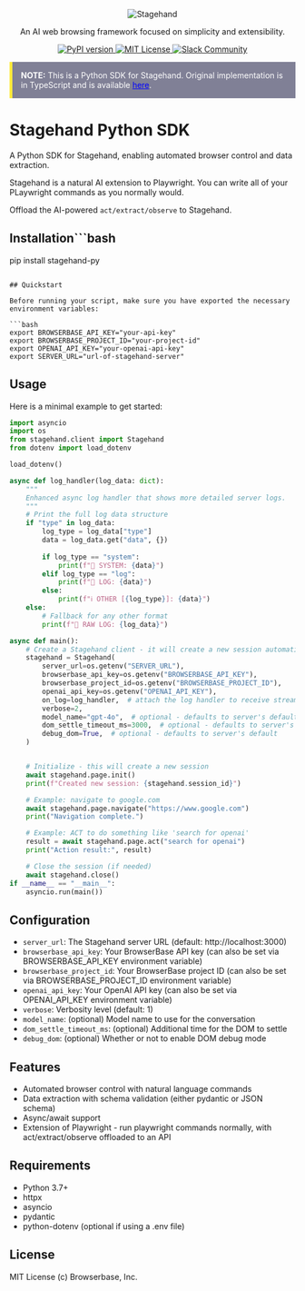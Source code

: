<div id="toc" align="center">
  <ul style="list-style: none">
    <a href="https://stagehand.dev">
      <picture>
        <source media="(prefers-color-scheme: dark)" srcset="https://stagehand.dev/logo-dark.svg" />
        <img alt="Stagehand" src="https://stagehand.dev/logo-light.svg" />
      </picture>
    </a>
  </ul>
</div>

<p align="center">
  An AI web browsing framework focused on simplicity and extensibility.<br>
</p>

<p align="center">
  <a href="https://pypi.org/project/stagehand-py">
    <picture>
      <source media="(prefers-color-scheme: dark)" srcset="https://img.shields.io/pypi/v/stagehand-py.svg?style=for-the-badge" />
      <img alt="PyPI version" src="https://img.shields.io/pypi/v/stagehand-py.svg?style=for-the-badge" />
    </picture>
  </a>
  <a href="https://github.com/browserbase/stagehand/tree/main?tab=MIT-1-ov-file#MIT-1-ov-file">
    <picture>
      <source media="(prefers-color-scheme: dark)" srcset="https://stagehand.dev/api/assets/license?mode=dark" />
      <img alt="MIT License" src="https://stagehand.dev/api/assets/license?mode=light" />
    </picture>
  </a>
  <a href="https://join.slack.com/t/stagehand-dev/shared_invite/zt-2tdncfgkk-fF8y5U0uJzR2y2_M9c9OJA">
    <picture>
      <source media="(prefers-color-scheme: dark)" srcset="https://stagehand.dev/api/assets/slack?mode=dark" />
      <img alt="Slack Community" src="https://stagehand.dev/api/assets/slack?mode=light" />
    </picture>
  </a>
</p>


  <div class="note" style="background-color: #808096; border-left: 5px solid #ffeb3b; padding: 15px; margin: 10px 0; color: white;">
    <strong>NOTE:</strong> This is a Python SDK for Stagehand. Original implementation is in TypeScript and is available <a href="https://stagehand.dev" style="color: blue;">here</a>.
  </div>

# Stagehand Python SDK

A Python SDK for Stagehand, enabling automated browser control and data extraction.

Stagehand is a natural AI extension to Playwright. You can write all of your PLaywright commands as you normally would.

Offload the AI-powered `act/extract/observe` to Stagehand.

## Installation```bash
pip install stagehand-py
```

## Quickstart

Before running your script, make sure you have exported the necessary environment variables:

```bash
export BROWSERBASE_API_KEY="your-api-key"
export BROWSERBASE_PROJECT_ID="your-project-id"
export OPENAI_API_KEY="your-openai-api-key"
export SERVER_URL="url-of-stagehand-server" 
```

## Usage

Here is a minimal example to get started:

```python
import asyncio
import os
from stagehand.client import Stagehand
from dotenv import load_dotenv

load_dotenv()

async def log_handler(log_data: dict):
    """
    Enhanced async log handler that shows more detailed server logs.
    """
    # Print the full log data structure
    if "type" in log_data:
        log_type = log_data["type"]
        data = log_data.get("data", {})
        
        if log_type == "system":
            print(f"🔧 SYSTEM: {data}")
        elif log_type == "log":
            print(f"📝 LOG: {data}")
        else:
            print(f"ℹ️ OTHER [{log_type}]: {data}")
    else:
        # Fallback for any other format
        print(f"🤖 RAW LOG: {log_data}")

async def main():
    # Create a Stagehand client - it will create a new session automatically
    stagehand = Stagehand(
        server_url=os.getenv("SERVER_URL"),
        browserbase_api_key=os.getenv("BROWSERBASE_API_KEY"),
        browserbase_project_id=os.getenv("BROWSERBASE_PROJECT_ID"),
        openai_api_key=os.getenv("OPENAI_API_KEY"),
        on_log=log_handler,  # attach the log handler to receive streaming logs
        verbose=2,
        model_name="gpt-4o",  # optional - defaults to server's default
        dom_settle_timeout_ms=3000,  # optional - defaults to server's default
        debug_dom=True,  # optional - defaults to server's default
    )


    # Initialize - this will create a new session
    await stagehand.page.init()
    print(f"Created new session: {stagehand.session_id}")

    # Example: navigate to google.com
    await stagehand.page.navigate("https://www.google.com")
    print("Navigation complete.")

    # Example: ACT to do something like 'search for openai'
    result = await stagehand.page.act("search for openai")
    print("Action result:", result)

    # Close the session (if needed)
    await stagehand.close()
if __name__ == "__main__":
    asyncio.run(main())
```

## Configuration

- `server_url`: The Stagehand server URL (default: http://localhost:3000)
- `browserbase_api_key`: Your BrowserBase API key (can also be set via BROWSERBASE_API_KEY environment variable)
- `browserbase_project_id`: Your BrowserBase project ID (can also be set via BROWSERBASE_PROJECT_ID environment variable)
- `openai_api_key`: Your OpenAI API key (can also be set via OPENAI_API_KEY environment variable)
- `verbose`: Verbosity level (default: 1)
- `model_name`: (optional) Model name to use for the conversation
- `dom_settle_timeout_ms`: (optional) Additional time for the DOM to settle
- `debug_dom`: (optional) Whether or not to enable DOM debug mode

## Features

- Automated browser control with natural language commands
- Data extraction with schema validation (either pydantic or JSON schema)
- Async/await support
- Extension of Playwright - run playwright commands normally, with act/extract/observe offloaded to an API

## Requirements

- Python 3.7+
- httpx
- asyncio
- pydantic
- python-dotenv (optional if using a .env file)

## License

MIT License (c) Browserbase, Inc.

